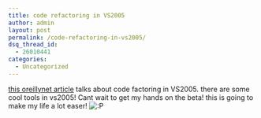 ```yaml
---
title: code refactoring in VS2005
author: admin
layout: post
permalink: /code-refactoring-in-vs2005/
dsq_thread_id:
  - 26010441
categories:
  - Uncategorized
---
```

[this oreillynet article][1] talks about code factoring in VS2005. there are some cool tools in vs2005! Cant wait to get my hands on the beta! this is going to make my life a lot easer! <img src="http://blog.lotas-smartman.net/wp-includes/images/smilies/icon_razz.gif" alt=":P" class="wp-smiley" />

 [1]: http://www.ondotnet.com/pub/a/dotnet/2004/06/28/whidbey_refactoring.html